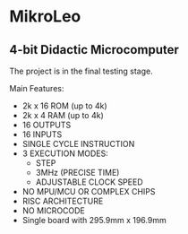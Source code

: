 # MikroLeo
## 4-bit Didactic Microcomputer

The project is in the final testing stage.

Main Features:
- 2k x 16 ROM (up to 4k)
- 2k x 4 RAM (up to 4k)
- 16 OUTPUTS
- 16 INPUTS
- SINGLE CYCLE INSTRUCTION
- 3 EXECUTION MODES:
   * STEP
   * 3MHz (PRECISE TIME)
   * ADJUSTABLE CLOCK SPEED
- NO MPU/MCU OR COMPLEX
   CHIPS
- RISC ARCHITECTURE
- NO MICROCODE
- Single board with 295.9mm x 196.9mm
